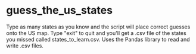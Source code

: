 # guess_the_us_states
Type as many states as you know and the script will place correct guesses onto the US map. 
Type "exit" to quit and you'll get a .csv file of the states you missed called states_to_learn.csv. Uses the Pandas library to read and write .csv files.
